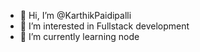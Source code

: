 - 👋 Hi, I’m @KarthikPaidipalli
- 👀 I’m interested in Fullstack development
- 🌱 I’m currently learning node

<!---
KarthikPaidipalli/KarthikPaidipalli is a ✨ special ✨ repository because its `README.md` (this file) appears on your GitHub profile.
You can click the Preview link to take a look at your changes.
--->
